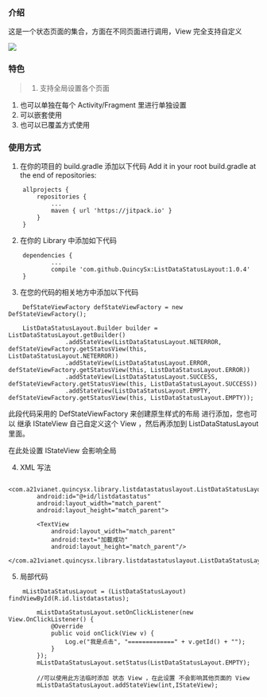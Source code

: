 ### 介绍
这是一个状态页面的集合，方面在不同页面进行调用，View 完全支持自定义
    
![](demodata/example1.gif)

### 特色
> 1. 支持全局设置各个页面
1. 也可以单独在每个 Activity/Fragment 里进行单独设置
1. 可以嵌套使用
1. 也可以已覆盖方式使用
      
### 使用方式
1. 在你的项目的 build.gradle 添加以下代码
Add it in your root build.gradle at the end of repositories:
```
	allprojects {
		repositories {
			...
			maven { url 'https://jitpack.io' }
		}
	}
```

2. 在你的 Library 中添加如下代码
```
	dependencies {
	        ...
	        compile 'com.github.QuincySx:ListDataStatusLayout:1.0.4'
	}
```

3. 在您的代码的相关地方中添加以下代码

```
	DefStateViewFactory defStateViewFactory = new DefStateViewFactory();

	ListDataStatusLayout.Builder builder = ListDataStatusLayout.getBuilder()
                .addStateView(ListDataStatusLayout.NETERROR, defStateViewFactory.getStatusView(this, ListDataStatusLayout.NETERROR))
                .addStateView(ListDataStatusLayout.ERROR, defStateViewFactory.getStatusView(this, ListDataStatusLayout.ERROR))
                .addStateView(ListDataStatusLayout.SUCCESS, defStateViewFactory.getStatusView(this, ListDataStatusLayout.SUCCESS))
                .addStateView(ListDataStatusLayout.EMPTY, defStateViewFactory.getStatusView(this, ListDataStatusLayout.EMPTY));
```
此段代码采用的 DefStateViewFactory 来创建原生样式的布局 进行添加，您也可以 继承 IStateView 自己自定义这个 View ，然后再添加到 ListDataStatusLayout 里面。

在此处设置 IStateView 会影响全局

4. XML 写法

```
	<com.a21vianet.quincysx.library.listdatastatuslayout.ListDataStatusLayout
        android:id="@+id/listdatastatus"
        android:layout_width="match_parent"
        android:layout_height="match_parent">

        <TextView
            android:layout_width="match_parent"
            android:text="加載成功"
            android:layout_height="match_parent"/>
    </com.a21vianet.quincysx.library.listdatastatuslayout.ListDataStatusLayout>

```

5. 局部代码

```
	mListDataStatusLayout = (ListDataStatusLayout) findViewById(R.id.listdatastatus);

        mListDataStatusLayout.setOnClickListener(new View.OnClickListener() {
            @Override
            public void onClick(View v) {
                Log.e("我是点击", "=============" + v.getId() + "");
            }
        });
        mListDataStatusLayout.setStatus(ListDataStatusLayout.EMPTY);
        
        //可以使用此方法临时添加 状态 View ，在此设置 不会影响其他页面的 View
        mListDataStatusLayout.addStateView(int,IStateView);
```
